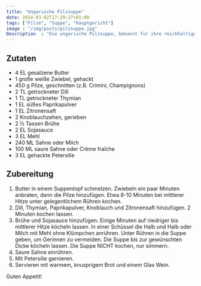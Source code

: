 ```yaml
---
title: "Ungarische Pilzsuppe"
date: 2024-03-02T17:29:27+01:00
tags: ["Pilze", "Suppe", "Hauptgericht"]
image : "/img/posts/pilzsuppe.jpg"
Description  : "Die ungarische Pilzsuppe, bekannt für ihre reichhaltige Cremigkeit und das charakteristische Paprikapulver, ist ein beliebter Wohlfühlklassiker in der traditionellen ungarischen Küche."
---
```


## Zutaten

- 4 EL gesalzene Butter
- 1 große weiße Zwiebel, gehackt
- 450 g Pilze, geschnitten (z.B. Crimini, Champignons)
- 2 TL getrockneter Dill
- 1 TL getrockneter Thymian
- 1 EL süßes Paprikapulver
- 1 EL Zitronensaft
- 2 Knoblauchzehen, gerieben
- 2 ½ Tassen Brühe
- 2 EL Sojasauce
- 3 EL Mehl
- 240 ML Sahne oder Milch
- 100 ML saure Sahne oder Crème fraîche
- 3 EL gehackte Petersilie

## Zubereitung

1. Butter in einem Suppentopf schmelzen. Zwiebeln ein paar Minuten anbraten, dann die Pilze hinzufügen. Etwa 8-10 Minuten bei mittlerer Hitze unter gelegentlichem Rühren kochen.
2. Dill, Thymian, Paprikapulver, Knoblauch und Zitronensaft hinzufügen. 2 Minuten kochen lassen.
3. Brühe und Sojasauce hinzufügen. Einige Minuten auf niedriger bis mittlerer Hitze köcheln lassen. In einer Schüssel die Halb und Halb oder Milch mit Mehl ohne Klümpchen anrühren. Unter Rühren in die Suppe geben, um Gerinnen zu vermeiden. Die Suppe bis zur gewünschten Dicke köcheln lassen. Die Suppe NICHT kochen, nur simmern.
4. Saure Sahne einrühren.
5. Mit Petersilie garnieren.
6. Servieren mit warmem, knusprigem Brot und einem Glas Wein.

Guten Appetit!
